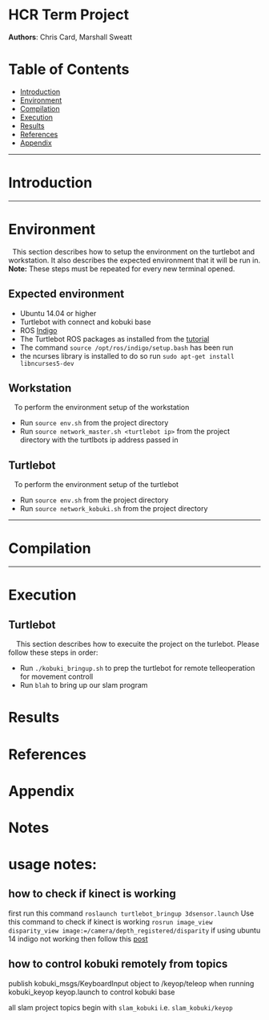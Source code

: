 HCR Term Project
================
__Authors__: Chris Card, Marshall Sweatt

# Table of Contents #
 - [Introduction](#introduction)
 - [Environment](#environment)
 - [Compilation](#compilation)
 - [Execution](#execution)
 - [Results](#results)
 - [References](#references)
 - [Appendix](#appendix)

----------------
# Introduction #

---------------
# Environment #
&nbsp;&nbsp;This section describes how to setup the environment on the turtlebot and workstation.  It also describes the expected environment that it will be run in. __Note:__ These steps must be repeated for every new terminal opened.

## Expected environment ##
 - Ubuntu 14.04 or higher
 - Turtlebot with connect and kobuki base
 - ROS [Indigo](http://wiki.ros.org/indigo/Installation/Ubuntu)
 - The Turtlebot ROS packages as installed from the [tutorial](http://wiki.ros.org/turtlebot/Tutorials/indigo/Installation)
 - The command `source /opt/ros/indigo/setup.bash` has been run
 - the ncurses library is installed to do so run `sudo apt-get install libncurses5-dev`

## Workstation ##
&nbsp;&nbsp;&nbsp;To perform the environment setup of the workstation
 - Run `source env.sh` from the project directory
 - Run `source network_master.sh <turtlebot ip>` from the project directory with the turtlbots ip address passed in

## Turtlebot ##
&nbsp;&nbsp;&nbsp;To perform the environment setup of the turtlebot
 - Run `source env.sh` from the project directory
 - Run `source network_kobuki.sh` from the project directory


---------------
# Compilation #

---------------
# Execution #

## Turtlebot ##
&nbsp;&nbsp;&nbsp; This section describes how to execuite the project on the turlebot. Please follow these steps in order:
- Run `./kobuki_bringup.sh` to prep the turtlebot for remote telleoperation for movement controll
- Run `blah` to bring up our slam program

# Results #

# References #

# Appendix #

# Notes #

# usage notes: #

## how to check if kinect is working ##
first run this command `roslaunch turtlebot_bringup 3dsensor.launch`
Use this command to check if kinect is working `rosrun image_view disparity_view image:=/camera/depth_registered/disparity`
if using ubuntu 14 indigo not working then follow this [post](https://github.com/OpenPTrack/open_ptrack/issues/19)

## how to control kobuki remotely from topics ##

publish kobuki_msgs/KeyboardInput object to  /keyop/teleop when running kobuki_keyop keyop.launch to control kobuki base

all slam project topics begin with `slam_kobuki` i.e. `slam_kobuki/keyop`